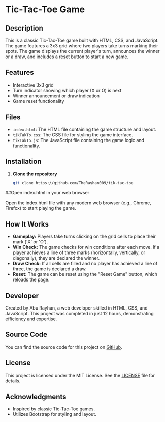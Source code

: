 # Tic-Tac-Toe Game

## Description

This is a classic Tic-Tac-Toe game built with HTML, CSS, and JavaScript. The game features a 3x3 grid where two players take turns marking their spots. The game displays the current player's turn, announces the winner or a draw, and includes a reset button to start a new game.

## Features

- Interactive 3x3 grid
- Turn indicator showing which player (X or O) is next
- Winner announcement or draw indication
- Game reset functionality

## Files

- `index.html`: The HTML file containing the game structure and layout.
- `tikTakTo.css`: The CSS file for styling the game interface.
- `tikTakTo.js`: The JavaScript file containing the game logic and functionality.

## Installation

1. **Clone the repository**

   ```bash
   git clone https://github.com/TheRayhan009/tik-tac-toe

##Open index.html in your web browser

Open the index.html file with any modern web browser (e.g., Chrome, Firefox) to start playing the game.

## How It Works

- **Gameplay:** Players take turns clicking on the grid cells to place their mark ('X' or 'O').
- **Win Check:** The game checks for win conditions after each move. If a player achieves a line of three marks (horizontally, vertically, or diagonally), they are declared the winner.
- **Draw Check:** If all cells are filled and no player has achieved a line of three, the game is declared a draw.
- **Reset:** The game can be reset using the "Reset Game" button, which reloads the page.

## Developer

Created by Abu Rayhan, a web developer skilled in HTML, CSS, and JavaScript. This project was completed in just 12 hours, demonstrating efficiency and expertise.

## Source Code

You can find the source code for this project on [GitHub](https://github.com/TheRayhan009/tik-tac-toe).

## License

This project is licensed under the MIT License. See the [LICENSE](LICENSE) file for details.

## Acknowledgments

- Inspired by classic Tic-Tac-Toe games.
- Utilizes Bootstrap for styling and layout.

